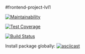 #frontend-project-lvl1

[![Maintainability](https://api.codeclimate.com/v1/badges/a99a88d28ad37a79dbf6/maintainability)](https://codeclimate.com/github/codeclimate/codeclimate/maintainability)

[![Test Coverage](https://api.codeclimate.com/v1/badges/a99a88d28ad37a79dbf6/test_coverage)](https://codeclimate.com/github/codeclimate/codeclimate/test_coverage)

[![Build Status](https://travis-ci.org/vandrusha/frontend-project-lvl1.svg?branch=master)](https://travis-ci.org/vandrusha/frontend-project-lvl1)

Install package globally:
[![asciicast](https://asciinema.org/a/mXOB7KpTOxYv9n7ydGrPHMtuw.png)](https://asciinema.org/a/mXOB7KpTOxYv9n7ydGrPHMtuw)
